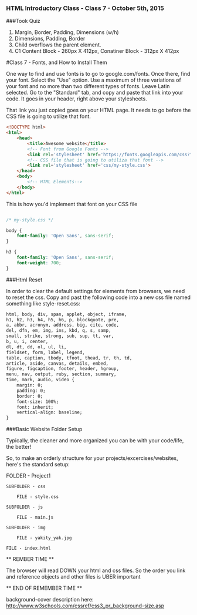 ### HTML Introductory Class - Class 7 - October 5th, 2015

###Took Quiz

1. Margin, Border, Padding, Dimensions (w/h)
2. Dimensions, Padding, Border
3. Child overflows the parent element.
4. C1 Content Block - 260px X 412px, Conatiner Block - 312px X 412px

#Class 7 - Fonts, and How to Install Them

One way to find and use fonts is to go to google.com/fonts.
Once there, find your font. Select the "Use" option.
Use a maximum of three variations of your font and no more than two different types of fonts.
Leave Latin selected.
Go to the "Standard" tab, and copy and paste that link into your code.
It goes in your header, right above your stylesheets. 

That link you just copied goes on your HTML page. It needs to go before the CSS file is going to utilize that font.

```html
<!DOCTYPE html>
<html>
    <head>
        <title>Awesome website</title>
        <!-- Font from Google Fonts -->
        <link rel='stylesheet' href='https://fonts.googleapis.com/css?family=Open+Sans:400,300,700'>
        <!-- CSS file that is going to utiliza that font -->
        <link rel='stylesheet' href='css/my-style.css'>
    </head>
    <body>
        <!-- HTML Elements-->
    </body>
</html>
```

This is how you'd implement that font on your CSS file

```css

/* my-style.css */

body {
    font-family: 'Open Sans', sans-serif;
}

h3 {
    font-family: 'Open Sans', sans-serif;
    font-weight: 700;
}
```

###Html Reset

In order to clear the default settings for elements from browsers, we need to reset the css.
Copy and past the following code into a new css file named something like style-reset.css:

```html
html, body, div, span, applet, object, iframe,
h1, h2, h3, h4, h5, h6, p, blockquote, pre,
a, abbr, acronym, address, big, cite, code,
del, dfn, em, img, ins, kbd, q, s, samp,
small, strike, strong, sub, sup, tt, var,
b, u, i, center,
dl, dt, dd, ol, ul, li,
fieldset, form, label, legend,
table, caption, tbody, tfoot, thead, tr, th, td,
article, aside, canvas, details, embed, 
figure, figcaption, footer, header, hgroup, 
menu, nav, output, ruby, section, summary,
time, mark, audio, video {
    margin: 0;
    padding: 0;
    border: 0;
    font-size: 100%;
    font: inherit;
    vertical-align: baseline;
}
```

###Basic Website Folder Setup

Typically, the cleaner and more organized you can be with your code/life, the better!

So, to make an orderly structure for your projects/excercises/websites, here's the standard setup:

FOLDER - Project1

    SUBFOLDER - css
    
        FILE - style.css
        
    SUBFOLDER - js
    
        FILE - main.js
        
    SUBFOLDER - img
        
        FILE - yakity_yak.jpg
        
    FILE - index.html
    
    
** REMBER TIME **  

The browser will read DOWN your html and css files. So the order you link and reference objects and other files is UBER important  

** END OF REMEMBER TIME **


background-cover description here:  http://www.w3schools.com/cssref/css3_pr_background-size.asp

